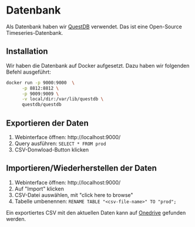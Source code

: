 # Datenbank
Als Datenbank haben wir [QuestDB](https://questdb.io/) verwendet. Das ist eine Open-Source Timeseries-Datenbank.

## Installation
Wir haben die Datenbank auf Docker aufgesetzt. Dazu haben wir folgenden Befehl ausgeführt:
```bash
docker run -p 9000:9000  \
      -p 8812:8812 \
      -p 9009:9009 \
      -v local/dir:/var/lib/questdb \
      questdb/questdb
```

## Exportieren der Daten
1. Webinterface öffnen: http://localhost:9000/
2. Query ausführen: `SELECT * FROM prod`
3. CSV-Donwload-Button klicken


## Importieren/Wiederherstellen der Daten
1. Webinterface öffnen: http://localhost:9000/
2. Auf "Import" klicken
3. CSV-Datei auswählen, mit "click here to browse"
4. Tabelle umbenennen: `RENAME TABLE "<csv-file-name>" TO "prod";`

Ein exportiertes CSV mit den aktuellen Daten kann auf [Onedrive](https://fhnw365-my.sharepoint.com/:x:/g/personal/florin_barbisch_students_fhnw_ch/EauK8rc196RPvU98kkrdfjkB71DiCQLZEFuaQBVMXgmMEw?e=roEdFe) gefunden werden.